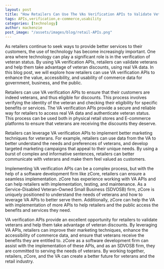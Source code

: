 ```yaml
---
layout: post
title: "How Retailers Can Use The VAs Verification APIs to Validate Veterans"
tags: APIs,verification,e-commerce,usability
categories: [technology]
author: mackenzie
post_image: "/assets/images/blog/retail-APIs.png"
---
```


As retailers continue to seek ways to provide better services to their customers, the use of technology has become increasingly important. One area where technology can play a significant role is in the verification of veteran status. By using VA verification APIs, retailers can validate veterans and help them take advantage of veteran discounts, using real VA data. In this blog post, we will explore how retailers can use VA verification APIs to enhance the value, accessibility, and usability of commerce data for government, business, and the public.

Retailers can use VA verification APIs to ensure that their customers are indeed veterans, and thus eligible for discounts. This process involves verifying the identity of the veteran and checking their eligibility for specific benefits or services. The VA verification APIs provide a secure and reliable way for retailers to access real VA data and authenticate veteran status. This process can be used both in physical retail stores and E-commerce platforms to ensure that veterans are receiving the discounts they deserve.

Retailers can leverage VA verification APIs to implement better marketing techniques for veterans. For example, retailers can use data from the VA to better understand the needs and preferences of veterans, and develop targeted marketing campaigns that appeal to their unique needs. By using a burst of complex and informative sentences, retailers can better communicate with veterans and make them feel valued as customers.

Implementing VA verification APIs can be a complex process, but with the help of a software development firm like zCore, retailers can ensure a seamless implementation. zCore has experience working with VA APIs and can help retailers with implementation, testing, and maintenance. As a Service-Disabled Veteran-Owned Small Business (SDVOSB) firm, zCore is uniquely positioned to understand the needs of veterans and how to leverage VA APIs to better serve them. Additionally, zCore can help the VA with implementation of more APIs to help retailers and the public access the benefits and services they need.

VA verification APIs provide an excellent opportunity for retailers to validate veterans and help them take advantage of veteran discounts. By leveraging VA APIs, retailers can improve their marketing techniques, enhance the accessibility of commerce data, and ensure that veterans receive the benefits they are entitled to. zCore as a software development firm can assist with the implementation of these APIs, and as an SDVOSB firm, they are committed to serving the needs of veterans. By working together, retailers, zCore, and the VA can create a better future for veterans and the retail industry.